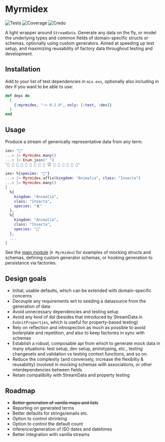 # Myrmidex

![Tests](https://github.com/jhwls/myrmidex/actions/workflows/test.yml/badge.svg)
![Coverage](https://github.com/jhwls/myrmidex/actions/workflows/coverage.yml/badge.svg)
![Credo](https://github.com/jhwls/myrmidex/actions/workflows/credo.yml/badge.svg)

A light wrapper around `StreamData`. Generate any data on the fly, or model
the underlying types and common fields of domain-specific structs or schemas,
optionally using custom generators. Aimed at speeding up test setup, and
maximizing reusability of factory data throughout testing and development.

## Installation

Add to your list of test dependencies in `mix.exs`, optionally also including
in dev if you want to be able to use:

```elixir
def deps do
  [
    {:myrmidex, "~> 0.2.0", only: [:test, :dev]}
  ]
end
```

## Usage

Produce a stream of generically representative data from any term:

```elixir
iex> "🐜"
...> |> Myrmidex.many()
...> |> Enum.join(" ")
"🐩 🐰 🐡 🐂 🐏 🐁 🐋 🐤 🐪 🐭 🐏 🐨 🐋 🐁 🐚 🐤"

iex> %{species: "🐜"}
...> |> Myrmidex.affix(kingdom: "Animalia", class: "Insecta")
...> |> Myrmidex.many()
[
  %{
    kingdom: "Animalia",
    class: "Insecta",
    species: "🪰"
  },
  %{
    kingdom: "Animalia",
    class: "Insecta",
    species: "🐞"
  },
  ...
]

```

See the [main module](`Myrmidex`) (`h Myrmidex`) for examples of mocking
structs and schemas, defining custom generator schemas, or hooking
generation to persistance via factories.

## Design goals

- Initial, usable defaults, which can be extended with domain-specific
  concerns
- Decouple any requirements wrt to seeding a datasource from the generation
  of data
- Avoid unnecessary dependencies and testing setup
- Avoid any kind of dsl (besides that introduced by StreamData in
  `ExUnitProperties`, which is useful for property-based testing)
- Rely on reflection and introspection as much as possible to avoid boilerplate
  and repetition, and also to keep factories in sync with schemas
- Establish a robust, composable api from which to generate mock data
  in many situations: test setup, dev setup, prototyping, etc., testing
  changesets and validation vs testing context functions, and so on.
- Reduce the complexity (and conversely, increase the flexibilty &
  reusability) involved in mocking schemas with associations, or other
  interdependencies between fields
- Retain compatibilty with StreamData and property testing

## Roadmap

- ~~Better generation of vanilla maps and lists~~
- Reporting on generated terms
- Better defaults for strings/emails etc.
- Option to control shrinking
- Option to control the default count
- Inference/generation of ISO dates and datetimes
- Better integration with vanilla streams
